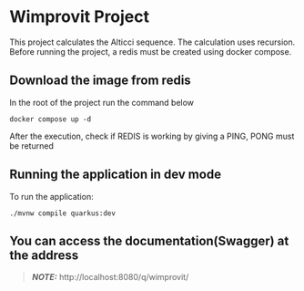 # Wimprovit Project

This project calculates the Alticci sequence. The calculation uses recursion.
Before running the project, a redis must be created using docker compose.

## Download the image from redis
In the root of the project run the command below
```shell script
docker compose up -d
```
After the execution, check if REDIS is working by giving a PING, PONG must be returned

## Running the application in dev mode

To run the application:
```shell script
./mvnw compile quarkus:dev
```

## You can access the documentation(Swagger) at the address
> **_NOTE:_**  http://localhost:8080/q/wimprovit/